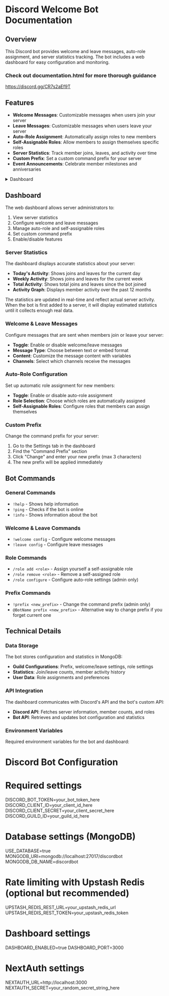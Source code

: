 # Discord Welcome Bot Documentation

## Overview

This Discord bot provides welcome and leave messages, auto-role assignment, and server statistics tracking. The bot includes a web dashboard for easy configuration and monitoring.

### Check out documentation.html for more thorough guidance
https://discord.gg/CR7s2aEf9T

## Features

- **Welcome Messages**: Customizable messages when users join your server
- **Leave Messages**: Customizable messages when users leave your server
- **Auto-Role Assignment**: Automatically assign roles to new members
- **Self-Assignable Roles**: Allow members to assign themselves specific roles
- **Server Statistics**: Track member joins, leaves, and activity over time
- **Custom Prefix**: Set a custom command prefix for your server
- **Event Announcements**: Celebrate member milestones and anniversaries
<details>
  <summary>Dashboard</summary>

  
![image](https://github.com/user-attachments/assets/ae396bdc-6b70-4379-a910-f5d36a0a0797)
![image](https://github.com/user-attachments/assets/9d6dd51a-0c30-4bf7-92a4-f135862544c4)
![image](https://github.com/user-attachments/assets/894b24bc-c6e4-4aee-b505-28a279908c65)

  
</details>


## Dashboard

The web dashboard allows server administrators to:

1. View server statistics
2. Configure welcome and leave messages
3. Manage auto-role and self-assignable roles
4. Set custom command prefix
5. Enable/disable features

### Server Statistics

The dashboard displays accurate statistics about your server:

- **Today's Activity**: Shows joins and leaves for the current day
- **Weekly Activity**: Shows joins and leaves for the current week
- **Total Activity**: Shows total joins and leaves since the bot joined
- **Activity Graph**: Displays member activity over the past 12 months

The statistics are updated in real-time and reflect actual server activity. When the bot is first added to a server, it will display estimated statistics until it collects enough real data.

### Welcome & Leave Messages

Configure messages that are sent when members join or leave your server:

- **Toggle**: Enable or disable welcome/leave messages
- **Message Type**: Choose between text or embed format
- **Content**: Customize the message content with variables
- **Channels**: Select which channels receive the messages

### Auto-Role Configuration

Set up automatic role assignment for new members:

- **Toggle**: Enable or disable auto-role assignment
- **Role Selection**: Choose which roles are automatically assigned
- **Self-Assignable Roles**: Configure roles that members can assign themselves

### Custom Prefix

Change the command prefix for your server:

1. Go to the Settings tab in the dashboard
2. Find the "Command Prefix" section
3. Click "Change" and enter your new prefix (max 3 characters)
4. The new prefix will be applied immediately

## Bot Commands

### General Commands

- `!help` - Shows help information
- `!ping` - Checks if the bot is online
- `!info` - Shows information about the bot

### Welcome & Leave Commands

- `!welcome config` - Configure welcome messages
- `!leave config` - Configure leave messages

### Role Commands

- `/role add <role>` - Assign yourself a self-assignable role
- `/role remove <role>` - Remove a self-assigned role
- `/role configure` - Configure auto-role settings (admin only)

### Prefix Commands

- `!prefix <new_prefix>` - Change the command prefix (admin only)
- `@BotName prefix <new_prefix>` - Alternative way to change prefix if you forget current one

## Technical Details

### Data Storage

The bot stores configuration and statistics in MongoDB:

- **Guild Configurations**: Prefix, welcome/leave settings, role settings
- **Statistics**: Join/leave counts, member activity history
- **User Data**: Role assignments and preferences

### API Integration

The dashboard communicates with Discord's API and the bot's custom API:

- **Discord API**: Fetches server information, member counts, and roles
- **Bot API**: Retrieves and updates bot configuration and statistics

### Environment Variables

Required environment variables for the bot and dashboard:

# Discord Bot Configuration
# Required settings
DISCORD_BOT_TOKEN=your_bot_token_here
DISCORD_CLIENT_ID=your_client_id_here
DISCORD_CLIENT_SECRET=your_client_secret_here
DISCORD_GUILD_ID=your_guild_id_here

# Database settings (MongoDB)
USE_DATABASE=true
MONGODB_URI=mongodb://localhost:27017/discordbot
MONGODB_DB_NAME=discordbot

# Rate limiting with Upstash Redis (optional but recommended)
UPSTASH_REDIS_REST_URL=your_upstash_redis_url
UPSTASH_REDIS_REST_TOKEN=your_upstash_redis_token

# Dashboard settings
DASHBOARD_ENABLED=true
DASHBOARD_PORT=3000

# NextAuth settings
NEXTAUTH_URL=http://localhost:3000
NEXTAUTH_SECRET=your_random_secret_string_here
